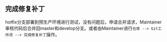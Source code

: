 ## 完成修复补丁

hotfix分支部署到预生产环境进行测试，没有问题后，申请合并请求，Maintainer审核代码后合并回master和develop分支。或者由Maintainer进行`仓库 --> Git工作流 --> 完成修复补丁`操作。